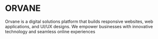 # ORVANE
Orvane is a digital solutions platform that builds responsive websites, web applications, and UI/UX designs. We empower businesses with innovative technology and seamless online experiences
